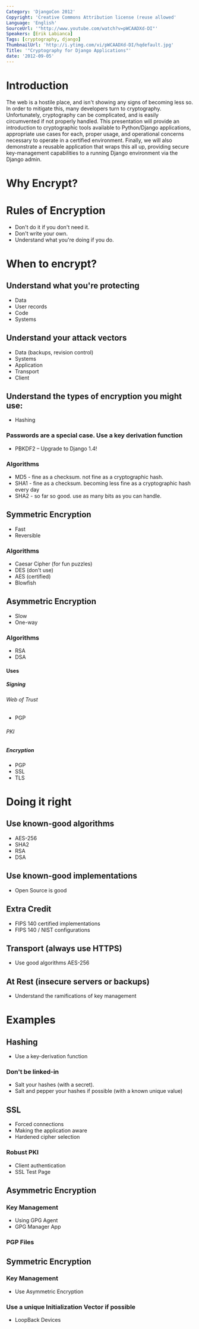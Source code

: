 ```yaml
---
Category: 'DjangoCon 2012'
Copyright: 'Creative Commons Attribution license (reuse allowed'
Language: 'English'
SourceUrl: '"http://www.youtube.com/watch?v=pWCAADXd-DI"'
Speakers: [Erik Labianca]
Tags: [cryptography, django]
ThumbnailUrl: 'http://i.ytimg.com/vi/pWCAADXd-DI/hqdefault.jpg'
Title: '"Cryptography for Django Applications"'
date: '2012-09-05'
---
```

# Introduction

The web is a hostile place, and isn't showing any signs of becoming less so.
In order to mitigate this, many developers turn to cryptography.
Unfortunately, cryptography can be complicated, and is easily circumvented if
not properly handled. This presentation will provide an introduction to
cryptographic tools available to Python/Django applications, appropriate use
cases for each, proper usage, and operational concerns necessary to operate in
a certified environment. Finally, we will also demonstrate a reusable
application that wraps this all up, providing secure key-management
capabilities to a running Django environment via the Django admin.

# Why Encrypt?

# Rules of Encryption

  * Don't do it if you don't need it.
  * Don't write your own.
  * Understand what you're doing if you do.

# When to encrypt?

## Understand what you're protecting

  * Data
  * User records
  * Code
  * Systems

## Understand your attack vectors

  * Data (backups, revision control)
  * Systems
  * Application
  * Transport
  * Client

## Understand the types of encryption you might use:

  * Hashing

### Passwords are a special case. Use a key derivation function

  * PBKDF2 – Upgrade to Django 1.4!

### Algorithms

  * MD5 - fine as a checksum. not fine as a cryptographic hash.
  * SHA1 - fine as a checksum. becoming less fine as a cryptographic hash every day
  * SHA2 - so far so good. use as many bits as you can handle.

## Symmetric Encryption

  * Fast
  * Reversible

### Algorithms

  * Caesar Cipher (for fun puzzles)
  * DES (don't use)
  * AES (certified)
  * Blowfish

## Asymmetric Encryption

  * Slow
  * One-way

### Algorithms

  * RSA
  * DSA

#### Uses

##### Signing

###### Web of Trust

  * PGP

###### PKI

##### Encryption

  * PGP
  * SSL
  * TLS

# Doing it right

## Use known-good algorithms

  * AES-256
  * SHA2
  * RSA
  * DSA

## Use known-good implementations

  * Open Source is good

## Extra Credit

  * FIPS 140 certified implementations
  * FIPS 140 / NIST configurations

## Transport (always use HTTPS)

  * Use good algorithms AES-256

## At Rest (insecure servers or backups)

  * Understand the ramifications of key management

# Examples

## Hashing

  * Use a key-derivation function

### Don't be linked-in

  * Salt your hashes (with a secret). 
  * Salt and pepper your hashes if possible (with a known unique value)

## SSL

  * Forced connections
  * Making the application aware
  * Hardened cipher selection

### Robust PKI

  * Client authentication
  * SSL Test Page

## Asymmetric Encryption

### Key Management

  * Using GPG Agent
  * GPG Manager App

### PGP Files

## Symmetric Encryption

### Key Management

  * Use Asymmetric Encryption

### Use a unique Initialization Vector if possible

  * LoopBack Devices

